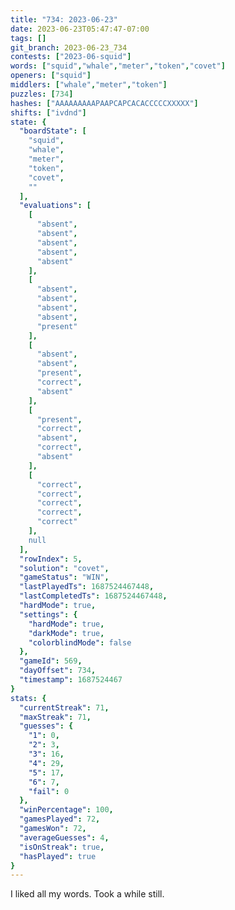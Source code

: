 ```yaml
---
title: "734: 2023-06-23"
date: 2023-06-23T05:47:47-07:00
tags: []
git_branch: 2023-06-23_734
contests: ["2023-06-squid"]
words: ["squid","whale","meter","token","covet"]
openers: ["squid"]
middlers: ["whale","meter","token"]
puzzles: [734]
hashes: ["AAAAAAAAAPAAPCAPCACACCCCCXXXXX"]
shifts: ["ivdnd"]
state: {
  "boardState": [
    "squid",
    "whale",
    "meter",
    "token",
    "covet",
    ""
  ],
  "evaluations": [
    [
      "absent",
      "absent",
      "absent",
      "absent",
      "absent"
    ],
    [
      "absent",
      "absent",
      "absent",
      "absent",
      "present"
    ],
    [
      "absent",
      "absent",
      "present",
      "correct",
      "absent"
    ],
    [
      "present",
      "correct",
      "absent",
      "correct",
      "absent"
    ],
    [
      "correct",
      "correct",
      "correct",
      "correct",
      "correct"
    ],
    null
  ],
  "rowIndex": 5,
  "solution": "covet",
  "gameStatus": "WIN",
  "lastPlayedTs": 1687524467448,
  "lastCompletedTs": 1687524467448,
  "hardMode": true,
  "settings": {
    "hardMode": true,
    "darkMode": true,
    "colorblindMode": false
  },
  "gameId": 569,
  "dayOffset": 734,
  "timestamp": 1687524467
}
stats: {
  "currentStreak": 71,
  "maxStreak": 71,
  "guesses": {
    "1": 0,
    "2": 3,
    "3": 16,
    "4": 29,
    "5": 17,
    "6": 7,
    "fail": 0
  },
  "winPercentage": 100,
  "gamesPlayed": 72,
  "gamesWon": 72,
  "averageGuesses": 4,
  "isOnStreak": true,
  "hasPlayed": true
}
---
```

<!-- more -->
I liked all my words. Took a while still.
